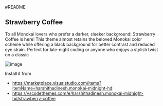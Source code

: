 #README

## Strawberry Coffee
To all Monokai lovers who prefer a darker, sleeker background: Strawberry Coffee is here! This theme almost retains the beloved Monokai color scheme while offering a black background for better contrast and reduced eye strain. Perfect for late-night coding or anyone who enjoys a stylish twist on a classic

![image](https://github.com/user-attachments/assets/02dabe1d-816f-4cb1-9e97-f25ab6bc20dd)


Install it  from 
- https://marketplace.visualstudio.com/items?itemName=harshithadinesh.monokai-midnight-hd
- https://vscodethemes.com/e/harshithadinesh.monokai-midnight-hd/strawberry-coffee

